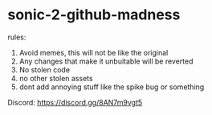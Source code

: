 # sonic-2-github-madness
rules:
1. Avoid memes, this will not be like the original 
2. Any changes that make it unbuitable will be reverted 
3. No stolen code
4. no other stolen assets
5. dont add annoying stuff like the spike bug or something

Discord: https://discord.gg/8AN7m9vgt5
